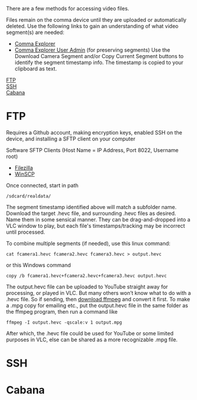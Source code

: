 There are a few methods for accessing video files.

Files remain on the comma device until they are uploaded or automatically deleted.
Use the following links to gain an understanding of what video segment(s) are needed:
* [Comma Explorer](https://my.comma.ai)
* [Comma Explorer User Admin](https://my.comma.ai/useradmin)   (for preserving segments)
Use the Download Camera Segment and/or Copy Current Segment buttons to identify the segment timestamp info.
The timestamp is copied to your clipboard as text.

[FTP](#FTP)  
[SSH](#SSH)  
[Cabana](#Cabana)  

# FTP
Requires a Github account, making encryption keys, enabled SSH on the device, and installing a SFTP client on your computer

Software SFTP Clients (Host Name = IP Address, Port 8022, Username root)
* [Filezilla](https://filezilla-project.org/)
* [WinSCP](https://sourceforge.net/projects/winscp/)

Once connected, start in path
```
/sdcard/realdata/
```
The segment timestamp identified above will match a subfolder name. Download the target .hevc file, and surrounding .hevc files as desired. Name them in some sensical manner. They can be drag-and-dropped into a VLC window to play, but each file's timestamps/tracking may be incorrect until processed.

To combine multiple segments (if needed), use this linux command:
```
cat fcamera1.hevc fcamera2.hevc fcamera3.hevc > output.hevc 
```
or this Windows command
```
copy /b fcamera1.hevc+fcamera2.hevc+fcamera3.hevc output.hevc
```
The output.hevc file can be uploaded to YouTube straight away for processing, or played in VLC. But many others won’t know what to do with a .hevc file. So if sending, then [download ffmpeg](https://ffmpeg.org/download.html) and convert it first. To make a .mpg copy for emailing etc., put the output.hevc file in the same folder as the ffmpeg program, then run a command like 
```
ffmpeg -I output.hevc -qscale:v 1 output.mpg
```
After which, the .hevc file could be used for YouTube or some limited purposes in VLC, else can be shared as a more recognizable .mpg file.

# SSH

# Cabana